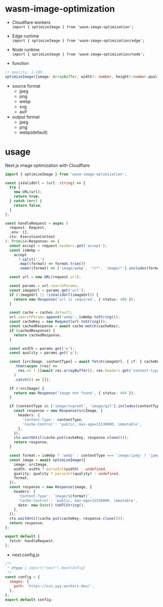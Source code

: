 # wasm-image-optimization

- Cloudflare workers  
  `import { optimizeImage } from 'wasm-image-optimization';`
- Edge runtime  
  `import { optimizeImage } from 'wasm-image-optimization/edge';`
- Node runtime  
  `import { optimizeImage } from 'wasm-image-optimization/node';`

- function

```ts
// quality: 1-100
optimizeImage({image: ArrayBuffer, width?: number, height?:number,quality?: number,format?: "png" | "jpeg" | "webp"}): Promise<ArrayBuffer>
```

- source format
  - jpeg
  - png
  - webp
  - svg
  - avif
- output format
  - jpeg
  - png
  - webp(default)

# usage

Next.js image optimization with Cloudflare

```ts
import { optimizeImage } from 'wasm-image-optimization';

const isValidUrl = (url: string) => {
  try {
    new URL(url);
    return true;
  } catch (err) {
    return false;
  }
};

const handleRequest = async (
  request: Request,
  _env: {},
  ctx: ExecutionContext
): Promise<Response> => {
  const accept = request.headers.get('accept');
  const isWebp =
    accept
      ?.split(',')
      .map((format) => format.trim())
      .some((format) => ['image/webp', '*/*', 'image/*'].includes(format)) ?? true;

  const url = new URL(request.url);

  const params = url.searchParams;
  const imageUrl = params.get('url');
  if (!imageUrl || !isValidUrl(imageUrl)) {
    return new Response('url is required', { status: 400 });
  }

  const cache = caches.default;
  url.searchParams.append('webp', isWebp.toString());
  const cacheKey = new Request(url.toString());
  const cachedResponse = await cache.match(cacheKey);
  if (cachedResponse) {
    return cachedResponse;
  }

  const width = params.get('w');
  const quality = params.get('q');

  const [srcImage, contentType] = await fetch(imageUrl, { cf: { cacheKey: imageUrl } })
    .then(async (res) =>
      res.ok ? ([await res.arrayBuffer(), res.headers.get('content-type')] as const) : []
    )
    .catch(() => []);

  if (!srcImage) {
    return new Response('image not found', { status: 404 });
  }

  if (contentType && ['image/svg+xml', 'image/gif'].includes(contentType)) {
    const response = new Response(srcImage, {
      headers: {
        'Content-Type': contentType,
        'Cache-Control': 'public, max-age=31536000, immutable',
      },
    });
    ctx.waitUntil(cache.put(cacheKey, response.clone()));
    return response;
  }

  const format = isWebp ? 'webp' : contentType === 'image/jpeg' ? 'jpeg' : 'png';
  const image = await optimizeImage({
    image: srcImage,
    width: width ? parseInt(width) : undefined,
    quality: quality ? parseInt(quality) : undefined,
    format,
  });
  const response = new Response(image, {
    headers: {
      'Content-Type': `image/${format}`,
      'Cache-Control': 'public, max-age=31536000, immutable',
      date: new Date().toUTCString(),
    },
  });
  ctx.waitUntil(cache.put(cacheKey, response.clone()));
  return response;
};

export default {
  fetch: handleRequest,
};
```

- next.config.js

```js
/**
 * @type { import("next").NextConfig}
 */
const config = {
  images: {
    path: 'https://xxx.yyy.workers.dev/',
  },
};
export default config;
```
